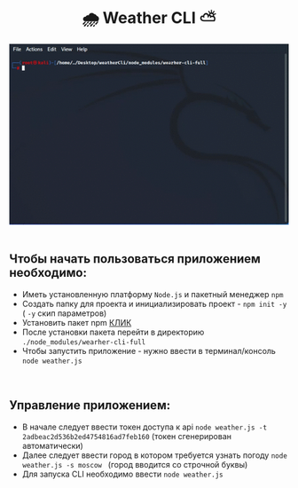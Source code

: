 <div align="center">
  <h1>🌧 Weather CLI ⛅</h1>
</div>

<div align="center">
  <img src="./screenRecordApp.gif">
</div>
<br/>

<div>
    <h2>Чтобы начать пользоваться приложением необходимо:</h2>
    <ul>
        <li>Иметь установленную платформу <code>Node.js</code> и пакетный менеджер <code>npm</code></li>
        <li>Создать папку для проекта и инициализировать проект - <code>npm init -y</code> ( <code>-y</code> скип параметров)</li>
        <li>Установить пакет npm <a href="https://www.npmjs.com/package/wearher-cli-full">КЛИК</a></li>
        <li>После установки пакета перейти в директорию <code>./node_modules/wearher-cli-full</code></li>
        <li>Чтобы запустить приложение - нужно ввести в терминал/консоль <code>node weather.js</code></li>
    </ul>
</div>
<br/>
<div>
    <h2>Управление приложением:</h2>
      <ul>
        <li>
          В начале следует ввести токен доступа к api <code>node weather.js -t 2adbeac2d536b2ed4754816ad7feb160</code> (токен сгенерирован автоматически)
        </li>
        <li>
          Далее следует ввести город в котором требуется узнать погоду <code>node weather.js -s moscow </code> (город вводится со строчной буквы)
        </li>
        <li>
          Для запуска CLI необходимо ввести <code>node weather.js</code>
        </li>
      </ul>
</div>
<br/>
        <div align="center">
            <a href="https://developer.mozilla.org/en-US/docs/Web/JavaScript"><img src="https://img.icons8.com/fluency/512/javascript.png" alt="" height="70"></a>
            <a href="https://nodejs.org/ru/docs/"><img src="https://img.icons8.com/fluency/512/node-js.png" alt="" height="70"></a>
            <a href="https://axios-http.com">
                <img src="https://user-images.githubusercontent.com/8939680/57233884-20344080-6fe5-11e9-8df3-0df1282e1574.png" alt="" height="70">
            </a>
        </div>

